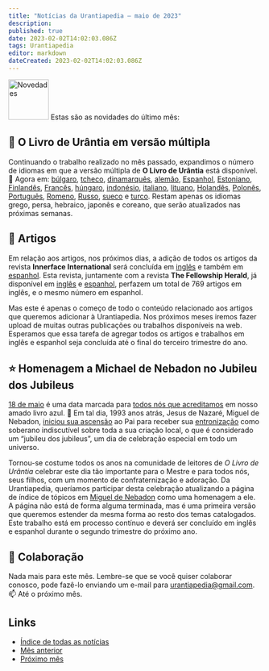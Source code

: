 ```yaml
---
title: "Notícias da Urantiapedia — maio de 2023"
description: 
published: true
date: 2023-02-02T14:02:03.086Z
tags: Urantiapedia
editor: markdown
dateCreated: 2023-02-02T14:02:03.086Z
---
```


<img src="/_assets/svg/icon-news.svg" alt="Novedades" style="width: 80px;"> Estas são as novidades do último mês:

## :blue_book: O Livro de Urântia em versão múltipla

Continuando o trabalho realizado no mês passado, expandimos o número de idiomas em que a versão múltipla de **O Livro de Urântia** está disponível. :blue_book: Agora em: [búlgaro](/bg/The_Urantia_Book_Multiple/Index), [tcheco](/cs/The_Urantia_Book_Multiple/Index), [dinamarquês](/da/The_Urantia_Book_Multiple/Index), [alemão](/de/The_Urantia_Book_Multiple/Index), [Espanhol](/es/The_Urantia_Book_Multiple/Index), [Estoniano](/et/The_Urantia_Book_Multiple/Index), [Finlandês](/fi/The_Urantia_Book_Multiple/Index), [Francês](/fr/The_Urantia_Book_Multiple/Index), [húngaro](/hu/The_Urantia_Book_Multiple/Index), [indonésio](/id/The_Urantia_Book_Multiple/Index), [italiano](/it/The_Urantia_Book_Multiple/Index), [lituano](/lt/The_Urantia_Book_Multiple/Index), [Holandês](/nl/The_Urantia_Book_Multiple/Index), [Polonês](/pl/The_Urantia_Book_Multiple/Index), [Português](/pt/The_Urantia_Book_Multiple/Index), [Romeno](/ro/The_Urantia_Book_Multiple/Index), [Russo](/ru/The_Urantia_Book_Multiple/Index), [sueco](/sv/The_Urantia_Book_Multiple/Index) e [turco](/tr/The_Urantia_Book_Multiple/Index). Restam apenas os idiomas grego, persa, hebraico, japonês e coreano, que serão atualizados nas próximas semanas.

## :page_with_curl: Artigos

Em relação aos artigos, nos próximos dias, a adição de todos os artigos da revista **Innerface International** será concluída em [inglês](/en/index/articles_innerface) e também em [espanhol](/es/index/articles_innerface). Esta revista, juntamente com a revista **The Fellowship Herald**, já disponível em [inglês](/en/index/articles_herald) e [espanhol](/es/index/articles_herald), perfazem um total de 769 artigos em inglês, e o mesmo número em espanhol.

Mas este é apenas o começo de todo o conteúdo relacionado aos artigos que queremos adicionar à Urantiapedia. Nos próximos meses iremos fazer upload de muitas outras publicações ou trabalhos disponíveis na web. Esperamos que essa tarefa de agregar todos os artigos e trabalhos em inglês e espanhol seja concluída até o final do terceiro trimestre do ano.

## :star: Homenagem a Michael de Nebadon no Jubileu dos Jubileus

[18 de maio](/pt/The_Urantia_Book/193#p5_1) é uma data marcada para [todos nós que acreditamos](/en/article/Joshua_J_Wilson/Proclaim_the_Holyday_of_Holydays) em nosso amado livro azul. :blue_heart: Em tal dia, 1993 anos atrás, Jesus de Nazaré, Miguel de Nebadon, [iniciou sua ascensão](/pt/The_Urantia_Book/193#p5_5) ao Pai para receber sua [entronização](/pt/The_Urantia_Book/33#p3_5) como soberano indiscutível sobre toda a sua criação local, o que é considerado um “jubileu dos jubileus”, um dia de celebração especial em todo um universo.

Tornou-se costume todos os anos na comunidade de leitores de _O Livro de Urântia_ celebrar este dia tão importante para o Mestre e para todos nós, seus filhos, com um momento de confraternização e adoração. Da Urantiapedia, queríamos participar desta celebração atualizando a página de índice de tópicos em [Miguel de Nebadon](/en/topic/Michael_of_Nebadon) como uma homenagem a ele. A página não está de forma alguma terminada, mas é uma primeira versão que queremos estender da mesma forma ao resto dos temas catalogados. Este trabalho está em processo contínuo e deverá ser concluído em inglês e espanhol durante o segundo trimestre do próximo ano.

## :blue_heart: Colaboração

Nada mais para este mês. Lembre-se que se você quiser colaborar conosco, pode fazê-lo enviando um e-mail para urantiapedia@gmail.com. :mailbox: Até o próximo mês.

## Links

- [Índice de todas as notícias](/pt/news)
- [Mês anterior](/pt/news/2023/04)
- [Próximo mês](/pt/news/2023/06)